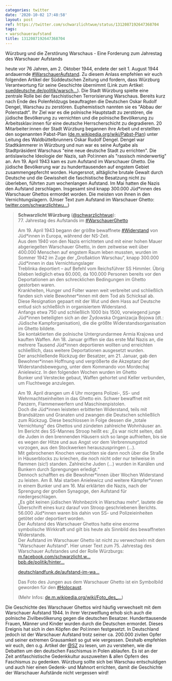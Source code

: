 ```yaml
---
categories: twitter
date: '2020-10-02 17:48:58'
layout: post
ref: https://twitter.com/schwarzlichtwue/status/1312087192647368704
tags:
- warschaueraufstand
title: 1312087192647368704
---
```

Würzburg und die Zerstörung Warschaus - Eine Forderung zum Jahrestag des Warschauer Aufstands



heute vor 76 Jahren, am 2. Oktober 1944, endete der seit 1. August 1944 andauernde [#WarschauerAufstand](/t/warschaueraufstand).
Zu diesem Anlass empfehlen wir euch folgenden Artikel der Süddeutschen Zeitung und fordern, dass Würzburg Verantwortung für seine Geschichte übernimmt (Link zum Artikel:  [sueddeutsche.de/politik/warsch…](https://www.sueddeutsche.de/politik/warschauer-aufstand-1944-gedenken-1.4548401)).
Die Stadt Würzburg spielte eine zentrale Rolle bei der faschistischen Terrorisierung Warschaus. Bereits kurz nach Ende des Polenfeldzugs beauftragten die Deutschen Oskar Rudolf Dengel, Warschau zu zerstören. Euphemistisch nannten sie es "Abbau der Polenstadt".
Ihr Ziel war es die polnische Hauptstadt zu zerstören, die jüdische Bevölkerung zu vernichten und die polnische Bevölkerung zu Arbeitssklav:innen für eine deutsche Herrscherschicht zu degradieren.
20 Mitarbeiter:innen der Stadt Würzburg begannen ihre Arbeit und erstellten den sogenannten Pabst-Plan ([de.m.wikipedia.org/wiki/Pabst-Plan](https://de.m.wikipedia.org/wiki/Pabst-Plan)) unter Leitung des Waldbüttelbrunners Oskar Rudolf Dengel.
Dengel war Stadtkämmerer in Würzburg und nun war es seine Aufgabe als Stadtpräsident Warschaus "eine neue deutsche Stadt zu errichten". Die antislawische Ideologie der Nazis, sah Pol:innen als "rassisch minderwertig" an.
Am 19. April 1943 kam es zum Aufstand im Warschauer Ghetto. Die jüdische Bevölkerung war zu hunderttausenden auf engstem Gebiet zusammengepfercht worden.
Hungersnot, alltägliche brutale Gewalt durch Deutsche und die Gewissheit die faschistische Besatzung nicht zu überleben, führten zum wochenlangen Aufstand.
Im Mai hatten die Nazis den Aufstand zerschlagen. Insgesamt sind knapp 300.000 Jüd\*innen des Warschauer Ghettos ermordet worden. Die meisten von ihnen in den Vernichtungslagern. (Unser Text zum Aufstand im Warschauer Ghetto: [twitter.com/schwarzlichtwu…](https://twitter.com/schwarzlichtwue/status/1251830947282124803?s=20))
> <b>Schwarzlicht Würzburg</b> ([@schwarzlichtwue](https://twitter.com/schwarzlichtwue)):  
>77. Jahrestag des Aufstands im [#WarschauerGhetto](/t/warschauerghetto)   
>  
>  
>  
>Am 19. April 1943 begann der größte bewaffnete [#Widerstand](/t/widerstand) von Jüd\*innen in Europa, während der NS-Zeit.   
>Aus dem 1940 von den Nazis errichteten und mit einer hohen Mauer abgeriegelten Warschauer Ghetto, in dem zeitweise weit über 400.000 Menschen auf engstem Raum leben mussten, wurden im Sommer 1942 im Zuge der „Großaktion Warschau“, knapp 300.000 Jüd\*innen in das Vernichtungslager  
>Treblinka deportiert – auf Befehl vom Reichsführer SS Himmler. Übrig blieben lediglich etwa 60.000, da 100.000 Personen bereits vor den Deportationen an den schrecklichen Bedingungen im Ghetto gestorben waren.  
>Krankheiten, Hunger und Folter waren weit verbreitet und schließlich fanden sich viele Bewohner\*innen mit dem Tod als Schicksal ab. Diese Resignation gepaart mit der Wut und dem Hass auf Deutsche entlud sich schließlich in organisiertem Widerstand.  
>Anfangs etwa 750 und schließlich 1000 bis 1500, vorwiegend junge Jüd\*innen beteiligten sich an der Żydowska Organizacja Bojowa (dt.: Jüdische Kampforganisation), die die größte Widerstandsorganisation im Ghetto bildete.  
>Sie kontaktierten die polnische Untergrundarmee Armia Krajowa und kauften Waffen. Am 18. Januar griffen sie das erste Mal Nazis an, die mehrere Tausend Jüd\*innen deportieren wollten und erreichten schließlich, dass weitere Deportationen ausgesetzt wurden.  
>Der anschließende Rückzug der Besatzer, am 21. Januar, gab den Bewohner\*innen Hoffnung und vergrößerte die Akzeptanz der Widerstandsbewegung, unter dem Kommando von Mordechaj Anielewicz. In den folgenden Wochen wurden im Ghetto  
>Bunker und Verstecke gebaut, Waffen gehortet und Keller verbunden, um Fluchtwege anzulegen.   
>  
>Am 19. April drangen um 4 Uhr morgens Polizei-, SS- und Wehrmachtseinheiten in das Ghetto ein. Schwer bewaffnet mit Panzern, Flammenwerfern und Maschinenpistolen.  
>Doch die Jüd\*innen leisteten erbitterten Widerstand, teils mit Brandsätzen und Granaten und zwangen die Deutschen schließlich zum Rückzug. Diese beschlossen in Folge dessen die „totale Vernichtung“ des Ghettos und zündeten zahlreiche Wohnhäuser an.  
>Im Bericht des SS-Mannes Stroop heißt es: „Es war nicht selten, daß die Juden in den brennenden Häusern sich so lange aufhielten, bis sie es wegen der Hitze und aus Angst vor dem Verbrennungstod vorzogen, aus den Stockwerken herauszuspringen (…).  
>Mit gebrochenen Knochen versuchten sie dann noch über die Straße in Häuserblocks zu kriechen, die noch nicht oder nur teilweise in flammen (sic!) standen. Zahlreiche Juden (…) wurden in Kanälen und Bunkern durch Sprengungen erledigt.“  
>Dennoch schafften es die Bewohner\*innen über Wochen Widerstand zu leisten.  Am 8. Mai starben Anielewicz und weitere Kämpfer\*innen in einem Bunker und am 16. Mai erklärten die Nazis, nach der Sprengung der großen Synagoge, den Aufstand für niedergeschlagen.  
>„Es gibt keinen jüdischen Wohnbezirk in Warschau mehr“, lautete die Überschrift eines kurz darauf von Stroop geschriebenen Berichts. 56.000 Jüd\*innen waren bis dahin von SS- und Polizeieinheiten getötet oder deportiert worden.  
>Der Aufstand des Warschauer Ghettos hatte eine enorme symbolische Wirkkraft und gilt bis heute als Sinnbild des bewaffneten Widerstands.  
>Der Aufstand im Warschauer Ghetto ist nicht zu verwechseln mit dem "Warschauer Aufstand". Hier unser Text zum 75. Jahrestag des Warschauer Aufstandes und der Rolle Würzburgs: [m.facebook.com/schwarzlicht.w…](https://m.facebook.com/schwarzlicht.wue/posts/616955375379173/?_rdr)  
>[bpb.de/politik/hinter…](https://www.bpb.de/politik/hintergrund-aktuell/158334/warschauer-ghetto)   
>  
>  
>  
>[deutschlandfunk.de/aufstand-im-wa…](https://www.deutschlandfunk.de/aufstand-im-warschauer-ghetto-symbol-des-juedischen.724.de.html?dram:article_id=415723)  
>  
>  
>  
>Das Foto des Jungen aus dem Warschauer Ghetto ist ein Symbolbild geworden für den [#Holocaust](/t/holocaust).   
>  
>(Mehr Infos: [de.m.wikipedia.org/wiki/Foto_des_…](https://de.m.wikipedia.org/wiki/Foto_des_Jungen_aus_dem_Warschauer_Ghetto))  


Die Geschichte des Warschauer Ghettos wird häufig verwechselt mit dem Warschauer Aufstand 1944. In ihrer Verzweiflung erhob sich auch die polnische Zivilbevölkerung gegen die deutschen Besatzer. Hunderttausende Frauen, Männer und Kinder wurden durch die Deutschen ermordet.
Dieses Ereignis hat sich in den Köpfen der Pol:innen festgesetzt. In Deutschland jedoch ist der Warschauer Aufstand trotz seiner ca. 200.000 zivilen Opfer und seiner extremen Grausamkeit so gut wie vergessen.
Deshalb empfehlen wir euch, den o.g. Artikel der [@SZ](https://twitter.com/SZ) zu lesen, um zu verstehen, wie die Debatten um den deutschen Faschismus in Polen ablaufen.
Es ist an der Zeit antifaschistische Gedenkkultur auszuweiten &amp; allen Opfern des Faschismus zu gedenken. Würzburg sollte sich bei Warschau entschuldigen und auch hier einen Gedenk- und Mahnort errichten, damit die Geschichte der Warschauer Aufstände nicht vergessen wird!